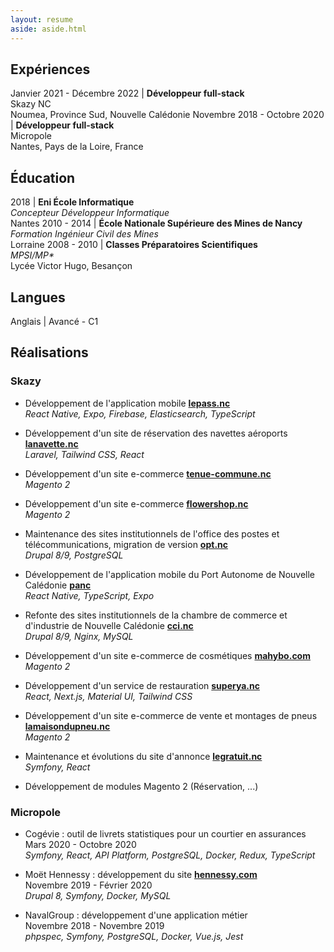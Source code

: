 ```yaml
---
layout: resume
aside: aside.html
---
```


## Expériences

Janvier 2021 - Décembre 2022 | **Développeur full-stack**<br>Skazy NC<br>Noumea, Province Sud, Nouvelle Calédonie
Novembre 2018 - Octobre 2020 | **Développeur full-stack**<br>Micropole<br>Nantes, Pays de la Loire, France

## Éducation

2018 | **Eni École Informatique**<br>*Concepteur Développeur Informatique*<br>Nantes
2010 - 2014 | **École Nationale Supérieure des Mines de Nancy**<br>*Formation Ingénieur Civil des Mines*<br>Lorraine
2008 - 2010 | **Classes Préparatoires Scientifiques**<br>*MPSI/MP\**<br>Lycée Victor Hugo, Besançon

## Langues 

Anglais | Avancé - C1

## Réalisations

### Skazy

- Développement de l'application mobile **[lepass.nc](https://play.google.com/store/apps/details?id=nc.lepass.app&hl=en_US&gl=US&pli=1)**\
 *React Native, Expo, Firebase, Elasticsearch, TypeScript*

- Développement d'un site de réservation des navettes aéroports **[lanavette.nc](https://arc-en-ciel.qual.skazy.cloud)**\
*Laravel, Tailwind CSS, React*

- Développement d'un site e-commerce **[tenue-commune.nc](https://tenue-commune.nc/)**\
*Magento 2*

- Développement d'un site e-commerce **[flowershop.nc](https://flowershop.qual.skazy.cloud/)**\
*Magento 2*

- Maintenance des sites institutionnels de l'office des postes et télécommunications, migration de version **[opt.nc](https://www.opt.nc/)**\
*Drupal 8/9, PostgreSQL*

- Développement de l'application mobile du Port Autonome de Nouvelle Calédonie **[panc](https://play.google.com/store/apps/details?id=nc.skazy.app.panc)**\
*React Native, TypeScript, Expo*

- Refonte des sites institutionnels de la chambre de commerce et d'industrie de Nouvelle Calédonie **[cci.nc](https://www.cci.nc)**\
*Drupal 8/9, Nginx, MySQL*

- Développement d'un site e-commerce de cosmétiques **[mahybo.com](https://mahybo.com)**\
*Magento 2*

- Développement d'un service de restauration **[superya.nc](https://superya.nc)**\
*React, Next.js, Material UI, Tailwind CSS*

- Développement d'un site e-commerce de vente et montages de pneus **[lamaisondupneu.nc](https://la-maison-du-pneu.qual.skazy.cloud/)**\
*Magento 2*

- Maintenance et évolutions du site d'annonce **[legratuit.nc](https://legratuit.nc/)**\
*Symfony, React*

- Développement de modules Magento 2 (Réservation, ...)

### Micropole

- Cogévie : outil de livrets statistiques pour un courtier en assurances\
Mars 2020 - Octobre 2020\
*Symfony, React, API Platform, PostgreSQL, Docker, Redux, TypeScript*

- Moët Hennessy : développement du site **[hennessy.com](https://www.hennessy.com/en-int)**\
Novembre 2019 - Février 2020\
*Drupal 8, Symfony, Docker, MySQL*

- NavalGroup : développement d'une application métier\
Novembre 2018 - Novembre 2019\
*phpspec, Symfony, PostgreSQL, Docker, Vue.js, Jest*
